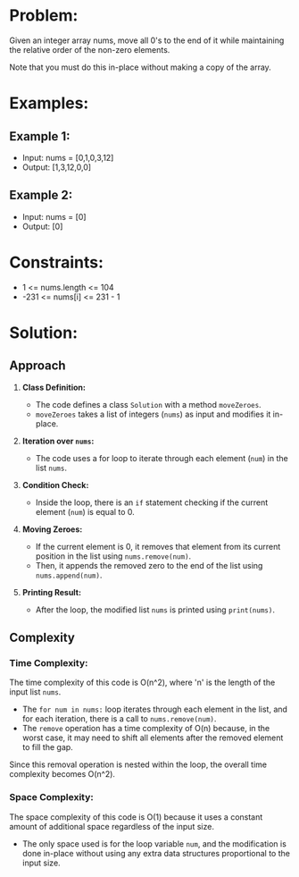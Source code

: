 # **Problem:**
Given an integer array nums, move all 0's to the end of it while maintaining the relative order of the non-zero elements.

Note that you must do this in-place without making a copy of the array.

# **Examples:**
## Example 1:

- Input: nums = [0,1,0,3,12]
- Output: [1,3,12,0,0]
  
## Example 2:

- Input: nums = [0]
- Output: [0]
 

# **Constraints:**

- 1 <= nums.length <= 104
- -231 <= nums[i] <= 231 - 1

# **Solution:**

## Approach

1. **Class Definition:**
   - The code defines a class `Solution` with a method `moveZeroes`.
   - `moveZeroes` takes a list of integers (`nums`) as input and modifies it in-place.

2. **Iteration over `nums`:**
   - The code uses a for loop to iterate through each element (`num`) in the list `nums`.

3. **Condition Check:**
   - Inside the loop, there is an `if` statement checking if the current element (`num`) is equal to 0.

4. **Moving Zeroes:**
   - If the current element is 0, it removes that element from its current position in the list using `nums.remove(num)`.
   - Then, it appends the removed zero to the end of the list using `nums.append(num)`.

5. **Printing Result:**
   - After the loop, the modified list `nums` is printed using `print(nums)`.


## Complexity

### Time Complexity:

The time complexity of this code is O(n^2), where 'n' is the length of the input list `nums`.

- The `for num in nums:` loop iterates through each element in the list, and for each iteration, there is a call to `nums.remove(num)`.
- The `remove` operation has a time complexity of O(n) because, in the worst case, it may need to shift all elements after the removed element to fill the gap.

Since this removal operation is nested within the loop, the overall time complexity becomes O(n^2).

### Space Complexity:

The space complexity of this code is O(1) because it uses a constant amount of additional space regardless of the input size.

- The only space used is for the loop variable `num`, and the modification is done in-place without using any extra data structures proportional to the input size.

